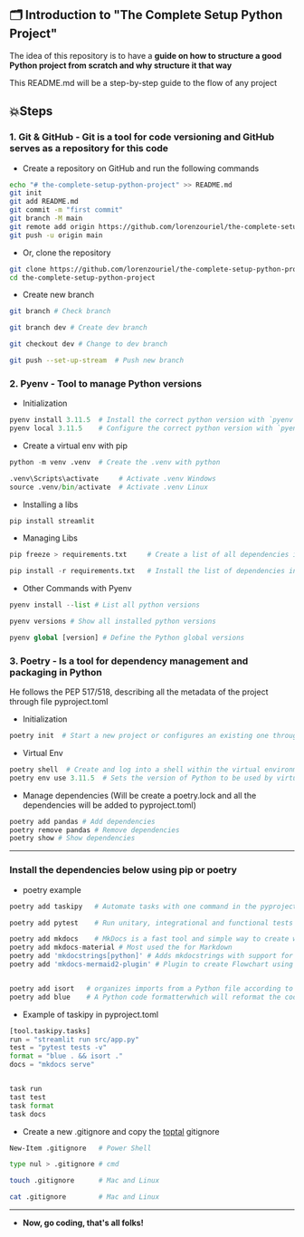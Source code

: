 ## 🗂️ Introduction to "The Complete Setup Python Project"
The idea of ​​this repository is to have a **guide on how to structure a good Python project from scratch and why structure it that way**

This README.md will be a step-by-step guide to the flow of any project


## 💥Steps
### **1. Git & GitHub** - Git is a tool for code versioning and GitHub serves as a repository for this code

- Create a repository on GitHub and run the following commands
```bash
echo "# the-complete-setup-python-project" >> README.md
git init
git add README.md
git commit -m "first commit"
git branch -M main
git remote add origin https://github.com/lorenzouriel/the-complete-setup-python-project.git
git push -u origin main
```

- Or, clone the repository
```bash
git clone https://github.com/lorenzouriel/the-complete-setup-python-project
cd the-complete-setup-python-project
```

- Create new branch
```bash
git branch # Check branch

git branch dev # Create dev branch

git checkout dev # Change to dev branch

git push --set-up-stream  # Push new branch
```

### **2. Pyenv** - Tool to manage Python versions

- Initialization
```python
pyenv install 3.11.5  # Install the correct python version with `pyenv`
pyenv local 3.11.5    # Configure the correct python version with `pyenv`
```

- Create a virtual env with pip
```python
python -m venv .venv  # Create the .venv with python

.venv\Scripts\activate     # Activate .venv Windows
source .venv/bin/activate  # Activate .venv Linux
```

- Installing a libs
```python
pip install streamlit
```

- Managing Libs
```python
pip freeze > requirements.txt     # Create a list of all dependencies in the .venv

pip install -r requirements.txt   # Install the list of dependencies in the .venv
```

- Other Commands with Pyenv
```python
pyenv install --list # List all python versions

pyenv versions # Show all installed python versions

pyenv global [version] # Define the Python global versions
```

### **3. Poetry** - Is a tool for dependency management and packaging in Python
He follows the PEP 517/518, describing all the metadata of the project through file pyproject.toml

- Initialization
```python
poetry init  # Start a new project or configures an existing one through a wizard to create a pyproject.toml
```

- Virtual Env
```python
poetry shell  # Create and log into a shell within the virtual environment
poetry env use 3.11.5  # Sets the version of Python to be used by virtual project environment
```

- Manage dependencies (Will be create a poetry.lock and all the dependencies will be added to pyproject.toml)
```python
poetry add pandas # Add dependencies
poetry remove pandas # Remove dependencies
poetry show # Show dependencies
```

---
### Install the dependencies below using pip or poetry

- poetry example
```python
poetry add taskipy   # Automate tasks with one command in the pyproject.toml

poetry add pytest    # Run unitary, integrational and functional tests 

poetry add mkdocs    # MkDocs is a fast tool and simple way to create websites documentation from written files in Markdown.
poetry add mkdocs-material # Most used the for Markdown
poetry add 'mkdocstrings[python]' # Adds mkdocstrings with support for Python
poetry add 'mkdocs-mermaid2-plugin' # Plugin to create Flowchart using mermaid codes


poetry add isort   # organizes imports from a Python file according to PEP8 conventions
poetry add blue    # A Python code formatterwhich will reformat the code to conform to PEP 8
```

- Example of taskipy in pyproject.toml
```python
[tool.taskipy.tasks]
run = "streamlit run src/app.py"
test = "pytest tests -v"
format = "blue . && isort ."
docs = "mkdocs serve"


task run
tast test
task format
task docs
```

- Create a new .gitignore and copy the [toptal](https://www.toptal.com/developers/gitignore/api/python) gitignore
```bash
New-Item .gitignore   # Power Shell

type nul > .gitignore # cmd

touch .gitignore      # Mac and Linux

cat .gitignore        # Mac and Linux
```
---

- **Now, go coding, that's all folks!**